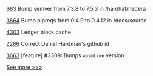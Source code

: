 
[683](https://github.com/hyperledger-labs/blockchain-carbon-accounting/pull/683) Bump semver from 7.3.8 to 7.5.3 in /hardhat/hedera

[3664](https://github.com/hyperledger/iroha/pull/3664) Bump pipreqs from 0.4.9 to 0.4.12 in /docs/source

[4303](https://github.com/hyperledger/fabric/pull/4303) Ledger block cache

[2286](https://github.com/hyperledger/aries-cloudagent-python/pull/2286) Correct Daniel Hardman's github id

[3663](https://github.com/hyperledger/iroha/pull/3663) [feature] #3309: Bumps `wasmtime` version


[See more >>>](https://start-here.hyperledger.org/pull-requests)
